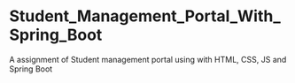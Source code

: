 # Student_Management_Portal_With_Spring_Boot
A assignment of Student management portal using with HTML, CSS, JS and Spring Boot
